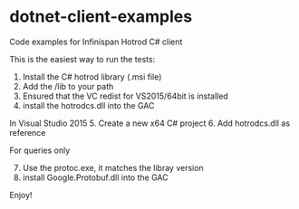 # dotnet-client-examples
Code examples for Infinispan Hotrod C# client

This is the easiest way to run the tests:

1. Install the C# hotrod library (.msi file)
2. Add the <installpath>/lib to your path
3. Ensured that the VC redist for VS2015/64bit is installed
4. install the hotrodcs.dll into the GAC

In Visual Studio 2015
5. Create a new x64 C# project
6. Add hotrodcs.dll as reference

For queries only

7. Use the protoc.exe, it matches the libray version
8. install Google.Protobuf.dll into the GAC


Enjoy!
